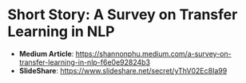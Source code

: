 # Short Story: A Survey on Transfer Learning in NLP

* **Medium Article**: https://shannonphu.medium.com/a-survey-on-transfer-learning-in-nlp-f6e0e92824b3
* **SlideShare**: https://www.slideshare.net/secret/yThV02Ec8Ia99